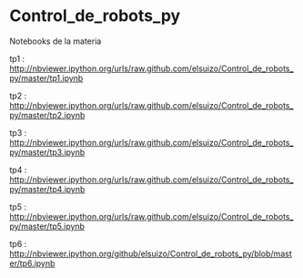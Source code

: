Control_de_robots_py
====================

Notebooks de la materia 

tp1 : http://nbviewer.ipython.org/urls/raw.github.com/elsuizo/Control_de_robots_py/master/tp1.ipynb

tp2 : http://nbviewer.ipython.org/urls/raw.github.com/elsuizo/Control_de_robots_py/master/tp2.ipynb

tp3 : http://nbviewer.ipython.org/urls/raw.github.com/elsuizo/Control_de_robots_py/master/tp3.ipynb

tp4 : http://nbviewer.ipython.org/urls/raw.github.com/elsuizo/Control_de_robots_py/master/tp4.ipynb

tp5 : http://nbviewer.ipython.org/urls/raw.github.com/elsuizo/Control_de_robots_py/master/tp5.ipynb

tp6 : http://nbviewer.ipython.org/github/elsuizo/Control_de_robots_py/blob/master/tp6.ipynb
